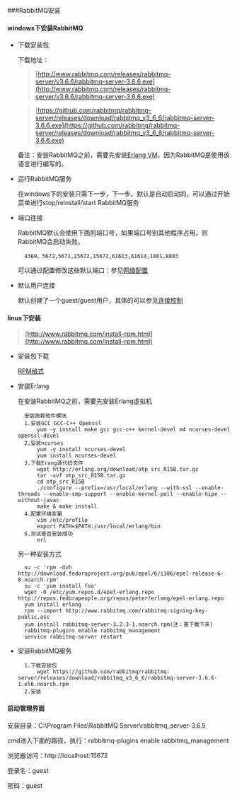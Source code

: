 ###RabbitMQ安装

#### windows下安装RabbitMQ

- 下载安装包

	下载地址：

	>[http://www.rabbitmq.com/releases/rabbitmq-server/v3.6.6/rabbitmq-server-3.6.6.exe](http://www.rabbitmq.com/releases/rabbitmq-server/v3.6.6/rabbitmq-server-3.6.6.exe)
	
	>[https://github.com/rabbitmq/rabbitmq-server/releases/download/rabbitmq_v3_6_6/rabbitmq-server-3.6.6.exe](https://github.com/rabbitmq/rabbitmq-server/releases/download/rabbitmq_v3_6_6/rabbitmq-server-3.6.6.exe)

	备注：安装RabbitMQ之前，需要先安装[Erlang VM](http://www.erlang.org/downloads)，因为RabbitMQ是使用该语言进行编写的。

- 运行RabbitMQ服务

	在windows下的安装只需下一步，下一步。默认是自动启动的，可以通过开始菜单进行stop/reinstall/start RabbitMQ服务

- 端口连接

	RabbitMQ默认会使用下面的端口号，如果端口号别其他程序占用，则RabbitMQ会启动失败。

		4369，5672,5671,25672,15672,61613,61614,1881,8883

	可以通过配置修改这些默认端口：参见[网络配置](http://www.rabbitmq.com/networking.html)

- 默认用户连接

	默认创建了一个guest/guest用户，具体的可以参见[连接控制](http://www.rabbitmq.com/access-control.html)

#### linux下安装

>[http://www.rabbitmq.com/install-rpm.html](http://www.rabbitmq.com/install-rpm.html)

- 安装包下载

	[RPM格式](https://github.com/rabbitmq/rabbitmq-server/releases/download/rabbitmq_v3_6_6/rabbitmq-server-3.6.6-1.el6.noarch.rpm)

- 安装Erlang

	在安装RabbitMQ之前，需要先安装Erlang虚拟机

		安装依赖软件模块
		1.安装GCC GCC-C++ Openssl
			yum -y install make gcc gcc-c++ kernel-devel m4 ncurses-devel openssl-devel
		2.安装ncurses
			yum -y install ncurses-devel
			yum install ncurses-devel
		3.下载Erang源代码文件
			wget http://erlang.org/download/otp_src_R15B.tar.gz
			tar -xvf otp_src_R15B.tar.gz
			cd otp_src_R15B
			./configure --prefix=/usr/local/erlang --with-ssl --enable-threads --enable-smp-support --enable-kernel-poll --enable-hipe --without-javac 
			make & make install
		4.配置环境变量
			vim /etc/profile
			export PATH=$PATH:/usr/local/erlang/bin		
		5.测试是否安装成功
			erl
	
	另一种安装方式

		su -c 'rpm -Uvh http://download.fedoraproject.org/pub/epel/6/i386/epel-release-6-8.noarch.rpm'
		su -c 'yum install foo'  
		wget -O /etc/yum.repos.d/epel-erlang.repo http://repos.fedorapeople.org/repos/peter/erlang/epel-erlang.repo  
		yum install erlang  
		rpm --import http://www.rabbitmq.com/rabbitmq-signing-key-public.asc  
		yum install rabbitmq-server-3.2.3-1.noarch.rpm(注：要下载下来)  
		rabbitmq-plugins enable rabbitmq_management  
		service rabbitmq-server restart  

		
- 安装RabbitMQ服务

		1.下载安装包
			wget https://github.com/rabbitmq/rabbitmq-server/releases/download/rabbitmq_v3_6_6/rabbitmq-server-3.6.6-1.el6.noarch.rpm
		2.安装
			


			














































#### 启动管理界面

安装目录：C:\Program Files\RabbitMQ Server\rabbitmq_server-3.6.5

cmd进入下面的路径，执行：rabbitmq-plugins enable rabbitmq_management

浏览器访问：http://localhost:15672

登录名：guest

密码：guest